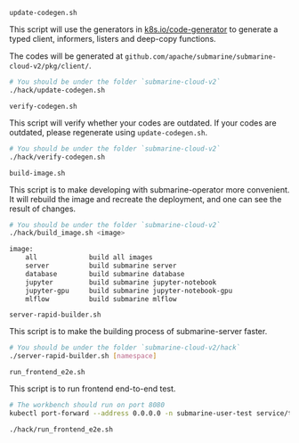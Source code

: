 <!---
  Licensed under the Apache License, Version 2.0 (the "License");
  you may not use this file except in compliance with the License.
  You may obtain a copy of the License at

   http://www.apache.org/licenses/LICENSE-2.0

  Unless required by applicable law or agreed to in writing, software
  distributed under the License is distributed on an "AS IS" BASIS,
  WITHOUT WARRANTIES OR CONDITIONS OF ANY KIND, either express or implied.
  See the License for the specific language governing permissions and
  limitations under the License. See accompanying LICENSE file.
-->

`update-codegen.sh`

This script will use the generators in [k8s.io/code-generator](https://github.com/kubernetes/code-generator) to generate a typed client, informers, listers and deep-copy functions.

The codes will be generated at `github.com/apache/submarine/submarine-cloud-v2/pkg/client/`.

```bash
# You should be under the folder `submarine-cloud-v2`
./hack/update-codegen.sh
```

`verify-codegen.sh`

This script will verify whether your codes are outdated. If your codes are outdated, please regenerate using `update-codegen.sh`.

```bash
# You should be under the folder `submarine-cloud-v2`
./hack/verify-codegen.sh
```

`build-image.sh`

This script is to make developing with submarine-operator more convenient. It will rebuild the image and recreate the deployment, and one can see the result of changes.

```bash
# You should be under the folder `submarine-cloud-v2`
./hack/build_image.sh <image>

image:
    all             build all images
    server          build submarine server
    database        build submarine database
    jupyter         build submarine jupyter-notebook
    jupyter-gpu     build submarine jupyter-notebook-gpu
    mlflow          build submarine mlflow
```

`server-rapid-builder.sh`

This script is to make the building process of submarine-server faster.

```bash
# You should be under the folder `submarine-cloud-v2/hack`
./server-rapid-builder.sh [namespace]
```

`run_frontend_e2e.sh`

This script is to run frontend end-to-end test. 

```bash
# The workbench should run on port 8080
kubectl port-forward --address 0.0.0.0 -n submarine-user-test service/traefik 8080:80

./hack/run_frontend_e2e.sh
```

